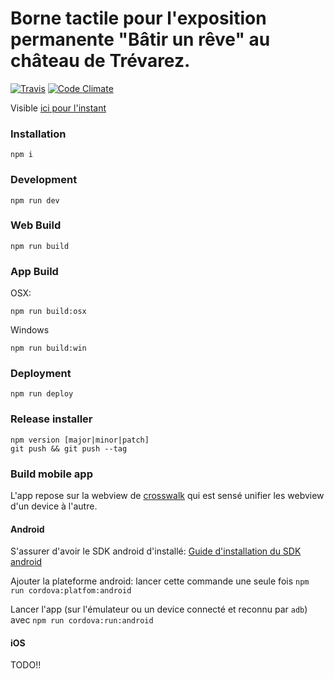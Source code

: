 # Borne tactile pour l'exposition permanente "Bâtir un rêve" au château de Trévarez.

[![Travis](https://img.shields.io/travis/xseignard/trevarez.svg?style=flat-square)](https://travis-ci.org/xseignard/trevarez) [![Code Climate](https://img.shields.io/codeclimate/coverage/github/xseignard/trevarez.svg?style=flat-square)](https://codeclimate.com/github/xseignard/trevarez/coverage)

Visible [ici pour l'instant](http://xseignard.github.io/trevarez/)

### Installation
```
npm i
```

### Development
```
npm run dev
```

### Web Build
```
npm run build
```

### App Build
OSX:
```
npm run build:osx
```

Windows
```
npm run build:win
```

### Deployment
```
npm run deploy
```

### Release installer
```
npm version [major|minor|patch]
git push && git push --tag
```

### Build mobile app

L'app repose sur la webview de [crosswalk](https://crosswalk-project.org/) qui est sensé unifier les webview d'un device à l'autre.

#### Android

S'assurer d'avoir le SDK android d'installé: [Guide d'installation du SDK android](https://cordova.apache.org/docs/en/latest/guide/platforms/android/index.html)

Ajouter la plateforme android: lancer cette commande une seule fois `npm run cordova:platfom:android`

Lancer l'app (sur l'émulateur ou un device connecté et reconnu par `adb`) avec `npm run cordova:run:android`

#### iOS

TODO!!
